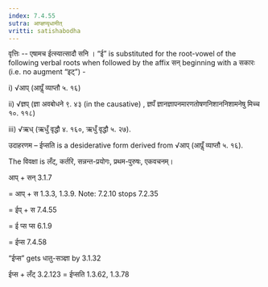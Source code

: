 ```yaml
---
index: 7.4.55
sutra: आप्ज्ञप्यृधामीत्‌
vritti: satishabodha
---
```



वृत्तिः -- एषामच ईत्स्यात्सादौ सनि । “ई” is substituted for the root-vowel of the following verbal roots when followed by the affix सन् beginning with a सकारः (i.e. no augment “इट्”) -

i) √आप् (आपॢँ व्याप्तौ ५. १६)

ii) √ज्ञप् (ज्ञा अवबोधने ९. ४३ (in the causative) , ज्ञपँ ज्ञानज्ञापनमारणतोषणनिशाननिशामनेषु मिच्च १०. ११८)

iii) √ऋध् (ऋधुँ वृद्धौ ४. १६०, ऋधुँ वृद्धौ ५. २७).


उदाहरणम – ईप्सति is a desiderative form derived from √आप् (आपॢँ व्याप्तौ ५. १६).

The विवक्षा is लँट्, कर्तरि, सन्नन्त-प्रयोगः, प्रथम-पुरुषः, एकवचनम्।

आप् + सन् 3.1.7

= आप् + स 1.3.3, 1.3.9. Note: 7.2.10 stops 7.2.35

= ईप् + स 7.4.55

= ई प्स प्स 6.1.9

= ईप्स 7.4.58

“ईप्स” gets धातु-सञ्ज्ञा by 3.1.32


ईप्स + लँट् 3.2.123 = ईप्सति 1.3.62, 1.3.78

